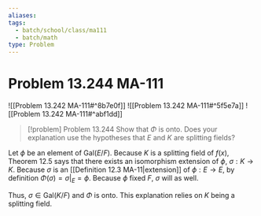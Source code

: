 ```yaml
---
aliases: 
tags:
  - batch/school/class/ma111
  - batch/math
type: Problem
---
```

# Problem 13.244 MA-111

![[Problem 13.242 MA-111#^8b7e0f]]
![[Problem 13.242 MA-111#^5f5e7a]]
![[Problem 13.242 MA-111#^abf1dd]]

> [!problem] Problem 13.244
> Show that $\Phi$ is onto. Does your explanation use the hypotheses that $E$ and $K$ are splitting fields?

Let $\phi$ be an element of $\text{Gal}(E/F)$. Because $K$ is a splitting field of $f(x)$, Theorem 12.5 says that there exists an isomorphism extension of $\phi$, $\sigma: K \longrightarrow K$. Because $\sigma$ is an [[Definition 12.3 MA-11|extension]] of $\phi:E \longrightarrow E$, by definition $\Phi(\sigma)=\sigma|_{E}=\phi$. Because $\phi$ fixed $F$, $\sigma$ will as well.

Thus, $\sigma \in \text{Gal}(K/F)$ and $\Phi$ is onto. This explanation relies on $K$ being a splitting field.
